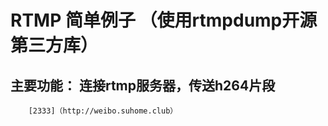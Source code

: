 RTMP 简单例子 （使用rtmpdump开源第三方库）
====

主要功能：
连接rtmp服务器，传送h264片段
---------

        [2333]（http://weibo.suhome.club）


